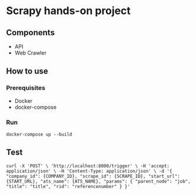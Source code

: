 # Scrapy hands-on project

## Components

- API
- Web Crawler

## How to use

### Prerequisites

- Docker
- docker-compose

### Run

`docker-compose up --build`

## Test

``curl -X 'POST' \
  'http://localhost:8000/trigger' \
  -H 'accept: application/json' \
  -H 'Content-Type: application/json' \
  -d '{
  "company_id": {COMPANY_ID},
  "scrape_id": {SCRAPE_ID},
  "start_url": {START_URL},
  "ats_name": {ATS_NAME},
  "params": {
    "parent_node": "job",
    "title": "title",
    "rid": "referencenumber"
  }
}'``